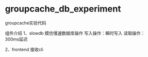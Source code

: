 # groupcache_db_experiment
groupcache实验代码

组件介绍
1、slowdb
模仿慢速数据库操作
写入操作：瞬时写入
读取操作：300ms延迟

2、frontend
接收cli

